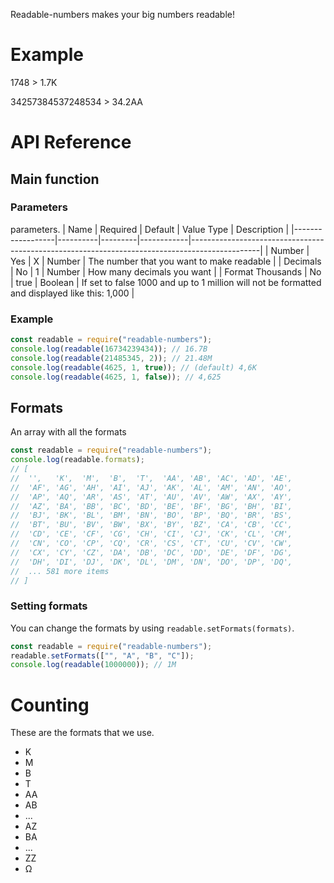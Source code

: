 Readable-numbers makes your big numbers readable!

# Example
1748 > 1.7K

34257384537248534 > 34.2AA

# API Reference
## Main function
### Parameters
parameters.
| Name             | Required | Default | Value Type | Description                                                                                   |
|------------------|----------|---------|------------|-----------------------------------------------------------------------------------------------|
| Number           | Yes      | X       | Number     | The number that you want to make readable                                                     |
| Decimals         | No       | 1       | Number     | How many decimals you want                                                                    |
| Format Thousands | No       | true    | Boolean    | If set to false 1000 and up to 1 million will not be formatted and displayed like this: 1,000 |
### Example
```js
const readable = require("readable-numbers");
console.log(readable(16734239434)); // 16.7B
console.log(readable(21485345, 2)); // 21.48M
console.log(readable(4625, 1, true)); // (default) 4,6K
console.log(readable(4625, 1, false)); // 4,625
```
## Formats
An array with all the formats
```js
const readable = require("readable-numbers");
console.log(readable.formats); 
// [
//  '',   'K',  'M',  'B',  'T',  'AA', 'AB', 'AC', 'AD', 'AE',
//  'AF', 'AG', 'AH', 'AI', 'AJ', 'AK', 'AL', 'AM', 'AN', 'AO',
//  'AP', 'AQ', 'AR', 'AS', 'AT', 'AU', 'AV', 'AW', 'AX', 'AY',
//  'AZ', 'BA', 'BB', 'BC', 'BD', 'BE', 'BF', 'BG', 'BH', 'BI',
//  'BJ', 'BK', 'BL', 'BM', 'BN', 'BO', 'BP', 'BQ', 'BR', 'BS',
//  'BT', 'BU', 'BV', 'BW', 'BX', 'BY', 'BZ', 'CA', 'CB', 'CC',
//  'CD', 'CE', 'CF', 'CG', 'CH', 'CI', 'CJ', 'CK', 'CL', 'CM',
//  'CN', 'CO', 'CP', 'CQ', 'CR', 'CS', 'CT', 'CU', 'CV', 'CW',
//  'CX', 'CY', 'CZ', 'DA', 'DB', 'DC', 'DD', 'DE', 'DF', 'DG',
//  'DH', 'DI', 'DJ', 'DK', 'DL', 'DM', 'DN', 'DO', 'DP', 'DQ',
//  ... 581 more items
// ]
```

### **Setting formats**
You can change the formats by using `readable.setFormats(formats)`.
```js
const readable = require("readable-numbers");
readable.setFormats(["", "A", "B", "C"]);
console.log(readable(1000000)); // 1M
```

# Counting
These are the formats that we use. 

* K
* M
* B
* T
* AA
* AB
* ...
* AZ
* BA
* ...
* ZZ
* Ω
